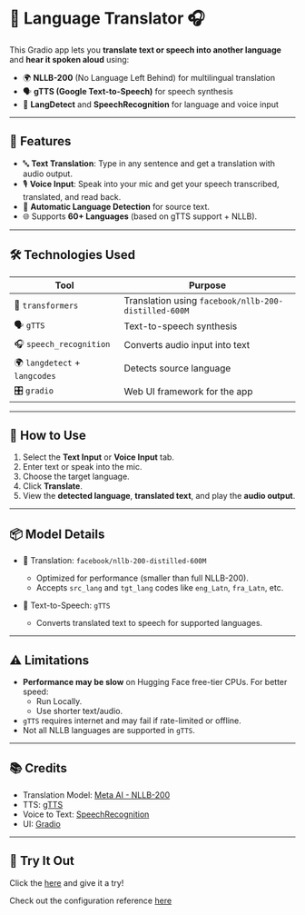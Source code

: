 # 🎤 Language Translator 🎧

This Gradio app lets you **translate text or speech into another language** and **hear it spoken aloud** using:

- 🌍 **NLLB-200** (No Language Left Behind) for multilingual translation
- 🗣️ **gTTS (Google Text-to-Speech)** for speech synthesis
- 🧠 **LangDetect** and **SpeechRecognition** for language and voice input

---

## 🚀 Features

- 🔤 **Text Translation**: Type in any sentence and get a translation with audio output.
- 🎙️ **Voice Input**: Speak into your mic and get your speech transcribed, translated, and read back.
- 🧠 **Automatic Language Detection** for source text.
- 🌐 Supports **60+ Languages** (based on gTTS support + NLLB).

---

## 🛠️ Technologies Used

| Tool | Purpose |
|------|---------|
| 🤗 `transformers` | Translation using `facebook/nllb-200-distilled-600M` |
| 🗣️ `gTTS` | Text-to-speech synthesis |
| 🎧 `speech_recognition` | Converts audio input into text |
| 🌍 `langdetect` + `langcodes` | Detects source language |
| 🎛️ `gradio` | Web UI framework for the app |

---

## 🌈 How to Use

1. Select the **Text Input** or **Voice Input** tab.
2. Enter text or speak into the mic.
3. Choose the target language.
4. Click **Translate**.
5. View the **detected language**, **translated text**, and play the **audio output**.

---

## 📦 Model Details

- 🔄 Translation: `facebook/nllb-200-distilled-600M`
  - Optimized for performance (smaller than full NLLB-200).
  - Accepts `src_lang` and `tgt_lang` codes like `eng_Latn`, `fra_Latn`, etc.

- 🎤 Text-to-Speech: `gTTS`
  - Converts translated text to speech for supported languages.

---

## ⚠️ Limitations

- **Performance may be slow** on Hugging Face free-tier CPUs. For better speed:
  - Run Locally.
  - Use shorter text/audio.
- `gTTS` requires internet and may fail if rate-limited or offline.
- Not all NLLB languages are supported in `gTTS`.

---

## 📚 Credits

- Translation Model: [Meta AI - NLLB-200](https://huggingface.co/facebook/nllb-200-distilled-600M)
- TTS: [gTTS](https://pypi.org/project/gTTS/)
- Voice to Text: [SpeechRecognition](https://pypi.org/project/SpeechRecognition/)
- UI: [Gradio](https://gradio.app)

---

## 🧪 Try It Out

Click the [here](https://huggingface.co/spaces/Devligan/Multilingual_AI_Translator) and give it a try!


Check out the configuration reference [here](https://huggingface.co/docs/hub/spaces-config-reference)
